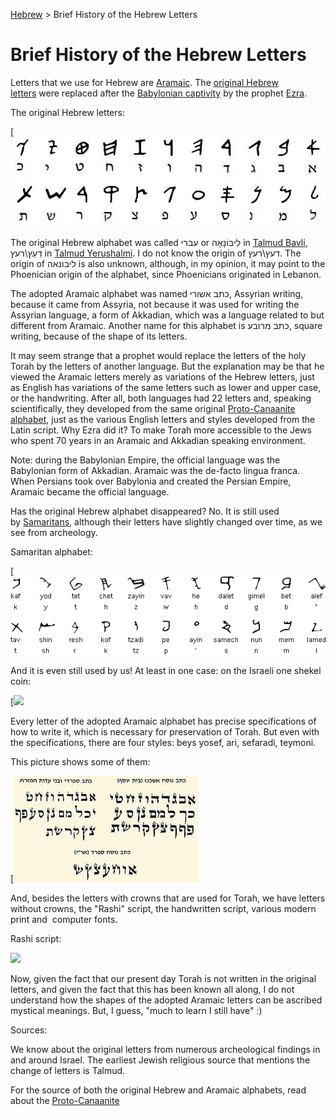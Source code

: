 [Hebrew](../master/README.md) > Brief History of the Hebrew Letters

# Brief History of the Hebrew Letters

Letters that we use for Hebrew are [Aramaic](http://en.wikipedia.org/wiki/Aramaic_language). The [original Hebrew letters](http://en.wikipedia.org/wiki/Paleo-Hebrew_alphabet) were replaced after the [Babylonian captivity](http://en.wikipedia.org/wiki/Babylonian_captivity) by the prophet [Ezra](http://en.wikipedia.org/wiki/Ezra).

The original Hebrew letters:

[![](images/paleo.jpg)

The original Hebrew alphabet was called עברי or לִיבּוֹנָאָה in [Talmud Bavli](http://en.wikipedia.org/wiki/Talmud#Talmud_Bavli_.28Babylonian_Talmud.29), דַעַץ\רעץ in [Talmud Yerushalmi](http://en.wikipedia.org/wiki/Jerusalem_Talmud). I do not know the origin of דעץ\רעץ. The origin of ליבונאה is also unknown, although, in my opinion, it may point to the Phoenician origin of the alphabet, since Phoenicians originated in Lebanon.

The adopted Aramaic alphabet was named כתב אשורי, Assyrian writing, because it came from Assyria, not because it was used for writing the Assyrian language, a form of Akkadian, which was a language related to but different from Aramaic. Another name for this alphabet is כתב מרובע, square writing, because of the shape of its letters.

It may seem strange that a prophet would replace the letters of the holy Torah by the letters of another language. But the explanation may be that he viewed the Aramaic letters merely as variations of the Hebrew letters, just as English has variations of the same letters such as lower and upper case, or the handwriting. After all, both languages had 22 letters and, speaking scientifically, they developed from the same original [Proto-Canaanite alphabet](http://en.wikipedia.org/wiki/Phoenician_alphabet), just as the various English letters and styles developed from the Latin script. Why Ezra did it? To make Torah more accessible to the Jews who spent 70 years in an Aramaic and Akkadian speaking environment.

Note: during the Babylonian Empire, the official language was the Babylonian form of Akkadian. Aramaic was the de-facto lingua franca. When Persians took over Babylonia and created the Persian Empire, Aramaic became the official language.

Has the original Hebrew alphabet disappeared? No. It is still used by [Samaritans](http://en.wikipedia.org/wiki/Samaritans), although their letters have slightly changed over time, as we see from archeology.

Samaritan alphabet:

[![](images/samaritan.gif)

And it is even still used by us! At least in one case: on the Israeli one shekel coin:

[![](http://upload.wikimedia.org/wikipedia/commons/2/2d/Nis_1_sheqel.png)

Every letter of the adopted Aramaic alphabet has precise specifications of how to write it, which is necessary for preservation of Torah. But even with the specifications, there are four styles: beys yosef, ari, sefaradi, teymoni.

This picture shows some of them:

[![](images/scripts.jpg)

And, besides the letters with crowns that are used for Torah, we have letters without crowns, the "Rashi" script, the handwritten script, various modern print and  computer fonts.

Rashi script:

[![](https://1.bp.blogspot.com/-01Un7o9y8V8/UdWomMkXJbI/AAAAAAAAAF0/j9PRtL1gOtk/s400/rashi.jpg)](http://1.bp.blogspot.com/-01Un7o9y8V8/UdWomMkXJbI/AAAAAAAAAF0/j9PRtL1gOtk/s418/rashi.jpg)

Now, given the fact that our present day Torah is not written in the original letters, and given the fact that this has been known all along, I do not understand how the shapes of the adopted Aramaic letters can be ascribed mystical meanings. But, I guess, "much to learn I still have" :)

Sources:

We know about the original letters from numerous archeological findings in and around Israel. The earliest Jewish religious source that mentions the change of letters is Talmud.

For the source of both the original Hebrew and Aramaic alphabets, read about the [Proto-Canaanite](http://en.wikipedia.org/wiki/Phoenician_alphabet)

